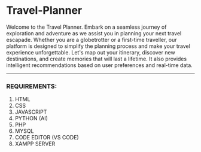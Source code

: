 # Travel-Planner
<p>Welcome to the Travel Planner. Embark on a seamless journey of exploration and adventure as we assist you in planning your next travel escapade. Whether you are a globetrotter or a first-time traveller, our platform is designed to simplify the planning process and make your travel experience unforgettable.
Let's map out your itinerary, discover new destinations, and create memories that will last a lifetime. It also provides intelligent recommendations based on user preferences and real-time data.</p> 

***
### REQUIREMENTS:
1. HTML
2. CSS
3. JAVASCRIPT
4. PYTHON (AI)
5. PHP
6. MYSQL
7. CODE EDITOR (VS CODE)
8. XAMPP SERVER
